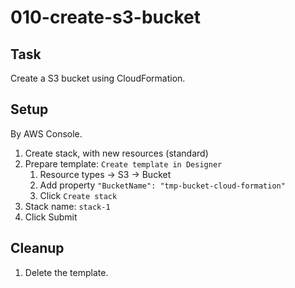 # 010-create-s3-bucket

## Task
Create a S3 bucket using CloudFormation.

## Setup
By AWS Console.
1. Create stack, with new resources (standard)
2. Prepare template: `Create template in Designer`
	1. Resource types -> S3 -> Bucket
	2. Add property `"BucketName": "tmp-bucket-cloud-formation"`
	3. Click `Create stack`
3. Stack name: `stack-1`
4. Click Submit

## Cleanup
1. Delete the template.
